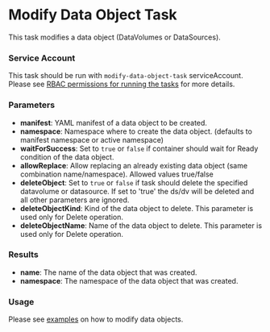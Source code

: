 # Modify Data Object Task

This task modifies a data object (DataVolumes or DataSources).

### Service Account

This task should be run with `modify-data-object-task` serviceAccount.
Please see [RBAC permissions for running the tasks](../../docs/tasks-rbac-permissions.md) for more details.

### Parameters

- **manifest**: YAML manifest of a data object to be created.
- **namespace**: Namespace where to create the data object. (defaults to manifest namespace or active namespace)
- **waitForSuccess**: Set to `true` or `false` if container should wait for Ready condition of the data object.
- **allowReplace**: Allow replacing an already existing data object (same combination name/namespace). Allowed values true/false
- **deleteObject**: Set to `true` or `false` if task should delete the specified datavolume or datasource. If set to 'true' the ds/dv will be deleted and all other parameters are ignored.
- **deleteObjectKind**: Kind of the data object to delete. This parameter is used only for Delete operation.
- **deleteObjectName**: Name of the data object to delete. This parameter is used only for Delete operation.
  
### Results

- **name**: The name of the data object that was created.
- **namespace**: The namespace of the data object that was created.

### Usage

Please see [examples](examples) on how to modify data objects.
